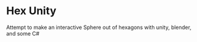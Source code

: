 # Hex Unity

Attempt to make an interactive Sphere out of hexagons with unity, blender, and some C#
